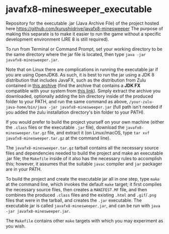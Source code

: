 # javafx8-minesweeper_executable
Repository for the executable .jar (Java Archive File) of the project hosted here https://github.com/kurushiidrive/javafx8-minesweeper
The purpose of making this separate is to make it easier to run the game without a specific development environment (JRE 8 is still required).

To run from Terminal or Command Prompt, set your working directory to be the same directory where the jar file is located, then type `java -jar javafx8-minesweeper.jar`.

Note that on Linux there are complications in running the executable jar if you are using OpenJDK8. As such, it is best to run the jar using a JDK 8 distribution that includes JavaFX, such as the distribution from Zulu contained in [this archive](https://cdn.azul.com/zulu/bin/zulu8.48.0.53-ca-fx-jdk8.0.265-linux_x64.tar.gz) (find the archive that contains a **JDK FX** compatible with your system from [this link](https://www.azul.com/downloads/zulu-community/)). Simply extract the archive you downloaded, optionally adding the bin directory inside of the produced folder to your PATH, and run the same command as above, `/your-zulu-java-home/bin/java -jar javafx8-minesweeper.jar` (full path isn't needed if you added the zulu installation directory's bin folder to your PATH).

If you would prefer to build the project yourself on your own machine (either the `.class` files or the executable `.jar` file), download the `javafx8-minesweeper.tar.gz` file, and extract it (on Linux/macOS, type `tar xvf javafx8-minesweeper.tar.gz` at the command line).

The `javafx8-minesweeper.tar.gz` tarball contains all the necessary source files and dependencies needed to build the project and make an executable .jar file; the `Makefile` inside of it also has the necessary rules to accomplish this; however, it assumes that the suitable `javac` compiler and `jar` packager are in your PATH.

To build the project and create the executable jar all in one step, type `make` at the command line, which invokes the default `make` target; it first compiles the necessary source files, then creates a `MANIFEST.MF` file, and then combines the produced `.class` files and the existing `.html` and `.gif`/`.png` files that were in the tarball, and creates the `.jar` executable. The executable jar is called `javafx8-minesweeper.jar`, and can be run with `java -jar javafx8-minesweeper.jar`.

The `Makefile` contains other `make` targets with which you may experiment as you wish.
